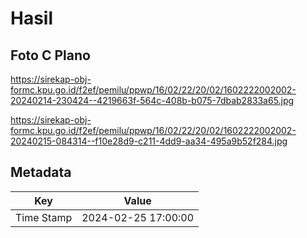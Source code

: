# Hasil

## Foto C Plano

https://sirekap-obj-formc.kpu.go.id/f2ef/pemilu/ppwp/16/02/22/20/02/1602222002002-20240214-230424--4219663f-564c-408b-b075-7dbab2833a65.jpg

https://sirekap-obj-formc.kpu.go.id/f2ef/pemilu/ppwp/16/02/22/20/02/1602222002002-20240215-084314--f10e28d9-c211-4dd9-aa34-495a9b52f284.jpg


## Metadata

| Key        | Value               |
| ---------- | ------------------- |
| Time Stamp | 2024-02-25 17:00:00 |



